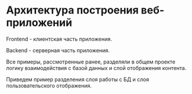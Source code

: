 # Архитектура построения веб-приложений

Frontend - клиентская часть приложения.

Backend - серверная часть приложения.

Все примеры, рассмотренные ранее, разделяли в общем проекте логику
взаимодействия с базой данных и слой отображения контента. 

Приведем пример разделения слоя работы с БД и слоя 
пользовательского отображения. 
